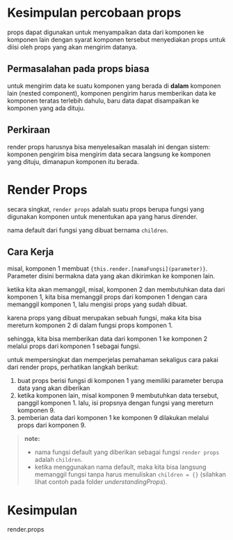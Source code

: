 # Kesimpulan percobaan props

props dapat digunakan untuk menyampaikan data dari komponen ke komponen lain dengan syarat komponen tersebut menyediakan props untuk diisi oleh props yang akan mengirim datanya.

## Permasalahan pada props biasa

untuk mengirim data ke suatu komponen yang berada di **dalam** komponen lain (nested component), komponen pengirim harus memberikan data ke komponen teratas terlebih dahulu, baru data dapat disampaikan ke komponen yang ada dituju.

## Perkiraan
render props harusnya bisa menyelesaikan masalah ini dengan sistem: komponen pengirim bisa mengirim data secara langsung ke komponen yang dituju, dimanapun komponen itu berada.

# Render Props

secara singkat, `render props` adalah suatu props berupa fungsi yang digunakan komponen untuk menentukan apa yang harus dirender.

nama default dari fungsi yang dibuat bernama `children`.

## Cara Kerja

misal, komponen 1 membuat `{this.render.[namaFungsi](parameter)}`. Parameter disini bermakna data yang akan dikirimkan ke komponen lain.

ketika kita akan memanggil, misal, komponen 2 dan membutuhkan data dari komponen 1, kita bisa memanggil props dari komponen 1 dengan cara memanggil komponen 1, lalu mengisi props yang sudah dibuat.

karena props yang dibuat merupakan sebuah fungsi, maka kita bisa mereturn komponen 2 di dalam fungsi props komponen 1.

sehingga, kita bisa memberikan data dari komponen 1 ke komponen 2 melalui props dari komponen 1 sebagai fungsi.

untuk mempersingkat dan memperjelas pemahaman sekaligus cara pakai dari render props, perhatikan langkah berikut:

1. buat props berisi fungsi di komponen 1 yang memiliki parameter berupa data yang akan diberikan
2. ketika komponen lain, misal komponen 9 membutuhkan data tersebut, panggil komponen 1. lalu, isi propsnya dengan fungsi yang mereturn komponen 9.
3. pemberian data dari komponen 1 ke komponen 9 dilakukan melalui props dari komponen 9.

> **note:**  
> - nama fungsi default yang diberikan sebagai fungsi `render props` adalah `children`.  
> - ketika menggunakan nama default, maka kita bisa langsung memanggil fungsi tanpa harus menuliskan `children = {}` (silahkan lihat contoh pada folder *understandingProps*).

# Kesimpulan
render.props